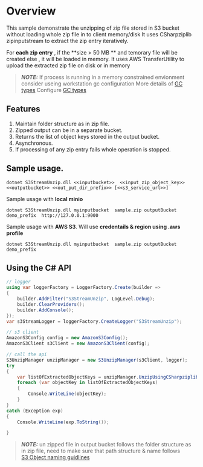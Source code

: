 # Overview
This sample demonstrate the unzipping of zip file stored in S3 bucket without loading whole zip file in to client memory/disk 
It uses CSharpziplib zipinputstream to extract the zip entry iteratively. 

For **each zip entry** , if the **size > 50 MB ** and temorary file will be created else , it will be loaded in memory.
It uses AWS TransferUtility to upload the extracted zip file on disk or in memory 

> **_NOTE:_**  If process is running in a memory constrained envionment consider useing workstation gc configuration 
> More details of [GC types](https://learn.microsoft.com/en-us/dotnet/standard/garbage-collection/workstation-server-gc) 
> Configure [GC types](https://learn.microsoft.com/en-us/dotnet/core/runtime-config/garbage-collector#workstation-vs-server) 

## Features
1.	Maintain folder structure as in zip file.
2.	Zipped output can be in a separate bucket.
3.	Returns the list of object keys stored in the output bucket.
4.	Asynchronous.
5.	If processing of any zip entry fails whole operation is stopped.


## Sample usage.
```shell
dotnet S3StreamUnzip.dll <<inputbucket>>  <<input_zip_object_key>> <<outputbucket>> <<out_put_dir_prefix>> [<<s3_service_url>>]
```

Sample usage with **local minio**
```shell
dotnet S3StreamUnzip.dll myinputbucket  sample.zip outputBucket demo_prefix  http://127.0.0.1:9000
```

Sample usage with **AWS S3**. Will use **credentails & region using .aws profile** 
```shell
dotnet S3StreamUnzip.dll myinputbucket  sample.zip outputBucket demo_prefix
```
## Using the C# API
```csharp
// logger
using var loggerFactory = LoggerFactory.Create(builder =>
{
    builder.AddFilter("S3StreamUnzip", LogLevel.Debug);
    builder.ClearProviders();
    builder.AddConsole();
});
var s3StreamLogger = loggerFactory.CreateLogger("S3StreamUnzip");

// s3 client
AmazonS3Config config = new AmazonS3Config();
AmazonS3Client s3Client = new AmazonS3Client(config);

// call the api
S3UnzipManager unzipManager = new S3UnzipManager(s3Client, logger);
try
{
    var listOfExtractedObjectKeys = unzipManager.UnzipUsingCSharpziplib(inputBucketName, inputZipObjectKey, outputBucketName, string.Empty).GetAwaiter().GetResult();
    foreach (var objectKey in listOfExtractedObjectKeys)
    {
        Console.WriteLine(objectKey);
    }
}
catch (Exception exp)
{
    Console.WriteLine(exp.ToString());

}
```
> **_NOTE:_**  un zipped file in output bucket follows the folder structure as in zip file, need to make sure that path structure & name follows   
>  [S3 Object naming guidlines ](https://docs.aws.amazon.com/AmazonS3/latest/userguide/object-keys.html)

